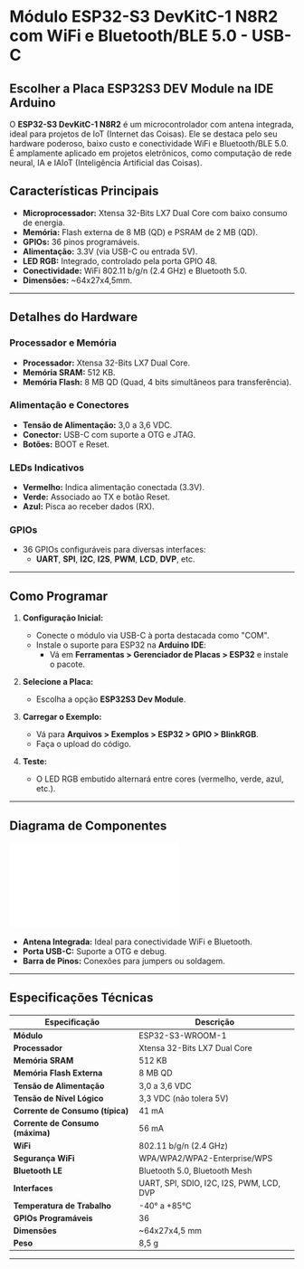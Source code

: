 # Módulo ESP32-S3 DevKitC-1 N8R2 com WiFi e Bluetooth/BLE 5.0 - USB-C

## Escolher a **Placa ESP32S3 DEV Module** na IDE Arduino

O **ESP32-S3 DevKitC-1 N8R2** é um microcontrolador com antena integrada, ideal para projetos de IoT (Internet das Coisas). Ele se destaca pelo seu hardware poderoso, baixo custo e conectividade WiFi e Bluetooth/BLE 5.0. É amplamente aplicado em projetos eletrônicos, como computação de rede neural, IA e IAIoT (Inteligência Artificial das Coisas).

## **Características Principais**
- **Microprocessador:** Xtensa 32-Bits LX7 Dual Core com baixo consumo de energia.
- **Memória:** Flash externa de 8 MB (QD) e PSRAM de 2 MB (QD).
- **GPIOs:** 36 pinos programáveis.
- **Alimentação:** 3.3V (via USB-C ou entrada 5V).
- **LED RGB:** Integrado, controlado pela porta GPIO 48.
- **Conectividade:** WiFi 802.11 b/g/n (2.4 GHz) e Bluetooth 5.0.
- **Dimensões:** ~64x27x4,5mm.

---

## **Detalhes do Hardware**

### **Processador e Memória**
- **Processador:** Xtensa 32-Bits LX7 Dual Core.
- **Memória SRAM:** 512 KB.
- **Memória Flash:** 8 MB QD (Quad, 4 bits simultâneos para transferência).

### **Alimentação e Conectores**
- **Tensão de Alimentação:** 3,0 a 3,6 VDC.
- **Conector:** USB-C com suporte a OTG e JTAG.
- **Botões:** BOOT e Reset.

### **LEDs Indicativos**
- **Vermelho:** Indica alimentação conectada (3.3V).
- **Verde:** Associado ao TX e botão Reset.
- **Azul:** Pisca ao receber dados (RX).

### **GPIOs**
- 36 GPIOs configuráveis para diversas interfaces:
  - **UART**, **SPI**, **I2C**, **I2S**, **PWM**, **LCD**, **DVP**, etc.

---

## **Como Programar**

1. **Configuração Inicial:**
   - Conecte o módulo via USB-C à porta destacada como "COM".
   - Instale o suporte para ESP32 na **Arduino IDE**:
     - Vá em **Ferramentas > Gerenciador de Placas > ESP32** e instale o pacote.

2. **Selecione a Placa:**
   - Escolha a opção **ESP32S3 Dev Module**.

3. **Carregar o Exemplo:**
   - Vá para **Arquivos > Exemplos > ESP32 > GPIO > BlinkRGB**.
   - Faça o upload do código.

4. **Teste:**
   - O LED RGB embutido alternará entre cores (vermelho, verde, azul, etc.).

---

## **Diagrama de Componentes**

![Diagrama de Componentes ESP32-S3](datasheet%20ESP32-S3-WROOM-1.pdf)

- **Antena Integrada:** Ideal para conectividade WiFi e Bluetooth.
- **Porta USB-C:** Suporte a OTG e debug.
- **Barra de Pinos:** Conexões para jumpers ou soldagem.

---

## **Especificações Técnicas**

| **Especificação**             | **Descrição**                              |
|-------------------------------|--------------------------------------------|
| **Módulo**                    | ESP32-S3-WROOM-1                          |
| **Processador**               | Xtensa 32-Bits LX7 Dual Core              |
| **Memória SRAM**              | 512 KB                                    |
| **Memória Flash Externa**     | 8 MB QD                                   |
| **Tensão de Alimentação**     | 3,0 a 3,6 VDC                             |
| **Tensão de Nível Lógico**    | 3,3 VDC (não tolera 5V)                   |
| **Corrente de Consumo (típica)** | 41 mA                                    |
| **Corrente de Consumo (máxima)** | 56 mA                                    |
| **WiFi**                      | 802.11 b/g/n (2.4 GHz)                    |
| **Segurança WiFi**            | WPA/WPA2/WPA2-Enterprise/WPS              |
| **Bluetooth LE**              | Bluetooth 5.0, Bluetooth Mesh             |
| **Interfaces**                | UART, SPI, SDIO, I2C, I2S, PWM, LCD, DVP  |
| **Temperatura de Trabalho**   | -40° a +85°C                              |
| **GPIOs Programáveis**        | 36                                        |
| **Dimensões**                 | ~64x27x4,5 mm                             |
| **Peso**                      | 8,5 g                                     |

---



